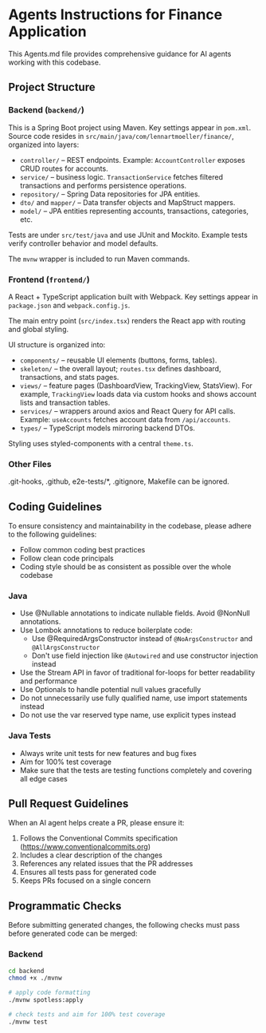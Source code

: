 # Agents Instructions for Finance Application

This Agents.md file provides comprehensive guidance for AI agents working with this codebase.

## Project Structure

### Backend (`backend/`)

This is a Spring Boot project using Maven. Key settings appear in `pom.xml`. Source code resides in `src/main/java/com/lennartmoeller/finance/`, organized into layers:

- `controller/` – REST endpoints. Example: `AccountController` exposes CRUD routes for accounts.
- `service/` – business logic. `TransactionService` fetches filtered transactions and performs persistence operations.
- `repository/` – Spring Data repositories for JPA entities.
- `dto/` and `mapper/` – Data transfer objects and MapStruct mappers.
- `model/` – JPA entities representing accounts, transactions, categories, etc.

Tests are under `src/test/java` and use JUnit and Mockito. Example tests verify controller behavior and model defaults.

The `mvnw` wrapper is included to run Maven commands.

### Frontend (`frontend/`)

A React + TypeScript application built with Webpack. Key settings appear in `package.json` and `webpack.config.js`.

The main entry point (`src/index.tsx`) renders the React app with routing and global styling.  

UI structure is organized into:

- `components/` – reusable UI elements (buttons, forms, tables).
- `skeleton/` – the overall layout; `routes.tsx` defines dashboard, transactions, and stats pages.
- `views/` – feature pages (DashboardView, TrackingView, StatsView). For example, `TrackingView` loads data via custom hooks and shows account lists and transaction tables.
- `services/` – wrappers around axios and React Query for API calls. Example: `useAccounts` fetches account data from `/api/accounts`.
- `types/` – TypeScript models mirroring backend DTOs.

Styling uses styled-components with a central `theme.ts`.

### Other Files

.git-hooks, .github, e2e-tests/*, .gitignore, Makefile can be ignored.

## Coding Guidelines

To ensure consistency and maintainability in the codebase, please adhere to the following guidelines:

- Follow common coding best practices
- Follow clean code principals
- Coding style should be as consistent as possible over the whole codebase

### Java

- Use @Nullable annotations to indicate nullable fields. Avoid @NonNull annotations.
- Use Lombok annotations to reduce boilerplate code:
  - Use @RequiredArgsConstructor instead of `@NoArgsConstructor` and `@AllArgsConstructor`
  - Don't use field injection like `@Autowired` and use constructor injection instead
- Use the Stream API in favor of traditional for-loops for better readability and performance
- Use Optionals to handle potential null values gracefully
- Do not unnecessarily use fully qualified name, use import statements instead
- Do not use the var reserved type name, use explicit types instead

### Java Tests

- Always write unit tests for new features and bug fixes
- Aim for 100% test coverage
- Make sure that the tests are testing functions completely and covering all edge cases

## Pull Request Guidelines

When an AI agent helps create a PR, please ensure it:

1. Follows the Conventional Commits specification (https://www.conventionalcommits.org)
2. Includes a clear description of the changes
3. References any related issues that the PR addresses
4. Ensures all tests pass for generated code
6. Keeps PRs focused on a single concern

## Programmatic Checks

Before submitting generated changes, the following checks must pass before generated code can be merged:

### Backend

```bash
cd backend
chmod +x ./mvnw

# apply code formatting
./mvnw spotless:apply

# check tests and aim for 100% test coverage
./mvnw test
```
